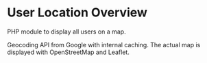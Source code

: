 # User Location Overview
PHP module to display all users on a map.

Geocoding API from Google with internal caching. The actual map is displayed with OpenStreetMap and Leaflet.
